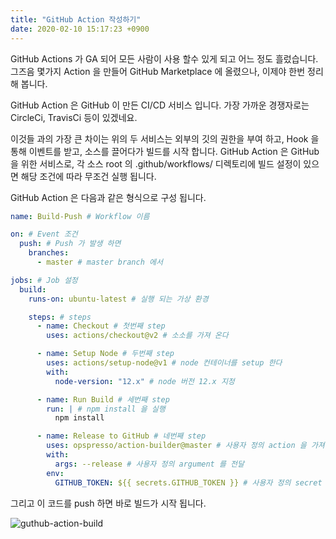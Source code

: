 ```yaml
---
title: "GitHub Action 작성하기"
date: 2020-02-10 15:17:23 +0900
---
```

GitHub Actions 가 GA 되어 모든 사람이 사용 할수 있게 되고 어느 정도 흘렀습니다.
그즈음 몇가지 Action 을 만들어 GitHub Marketplace 에 올렸으나, 이제야 한번 정리해 봅니다.

GitHub Action 은 GitHub 이 만든 CI/CD 서비스 입니다.
가장 가까운 경쟁자로는 CircleCi, TravisCi 등이 있겠네요.

이것들 과의 가장 큰 차이는 위의 두 서비스는 외부의 깃의 권한을 부여 하고, Hook 을 통해 이벤트를 받고, 소스를 끌어다가 빌드를 시작 합니다.
GitHub Action 은 GitHub 을 위한 서비스로, 각 소스 root 의 .github/workflows/ 디렉토리에 빌드 설정이 있으면 해당 조건에 따라 무조건 실행 됩니다.

GitHub Action 은 다음과 같은 형식으로 구성 됩니다.

```yaml
name: Build-Push # Workflow 이름

on: # Event 조건
  push: # Push 가 발생 하면
    branches:
      - master # master branch 에서

jobs: # Job 설정
  build:
    runs-on: ubuntu-latest # 실행 되는 가상 환경

    steps: # steps
      - name: Checkout # 첫번째 step
        uses: actions/checkout@v2 # 소소를 가져 온다

      - name: Setup Node # 두번째 step
        uses: actions/setup-node@v1 # node 컨테이너를 setup 한다
        with:
          node-version: "12.x" # node 버전 12.x 지정

      - name: Run Build # 세번째 step
        run: | # npm install 을 실행
          npm install

      - name: Release to GitHub # 네번째 step
        uses: opspresso/action-builder@master # 사용자 정의 action 을 가져온다
        with:
          args: --release # 사용자 정의 argument 를 전달
        env:
          GITHUB_TOKEN: ${{ secrets.GITHUB_TOKEN }} # 사용자 정의 secret 을 전달
```

그리고 이 코드를 push 하면 바로 빌드가 시작 됩니다.

![guthub-action-build](/images/2020-01-10/guthub-action-build.png)

